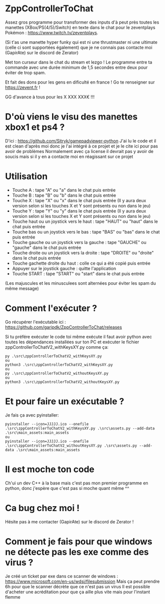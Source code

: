 # ZppControllerToChat
Assez gros programme pour transformer des inputs d'à peut près toutes les manettes (XBox/PS(4/5)/Switch) en texte dans le chat pour le zeventplays Pokémon : https://www.twitch.tv/zeventplays.

(Si t'as une manette hyper funky qui est ni une thrustmaster ni une ultimate (celle ci sont supportées également) que je ne connais pas contacte moi (GapirAte) sur le discord de Zerator)

Met ton curseur dans le chat du stream et lezgo ! Le programme entre ta commande avec une durée minimum de 1,5 secondes entre deux pour éviter de trop spam. 

Et fait des dons pour les gens en dificulté en france ! Go te renseigner sur https://zevent.fr !

GG d'avance à tous pour les X XXX XXX€ !!!

# D'où viens le visu des manettes xbox1 et ps4 ?
D'ici : https://github.com/Sitryk/gamepadviewer-python
J'ai lu le code et il est clean d'après moi donc je l'ai intégré à ce projet et je le cite ici pour pas avoir de problèmes
Normalement avec ça license il devrait pas y avoir de soucis mais si il y en a contacte moi en réagissant sur ce projet

# Utilisation
 - Touche A : tape "A" ou "a" dans le chat puis entrée
 - Touche B : tape "B" ou "b" dans le chat puis entrée
 - Touche X : tape "X" ou "x" dans le chat puis entrée (Il y aura deux version selon si les touches X et Y sont présents ou non dans le jeu)
 - Touche Y : tape "Y" ou "y" dans le chat puis entrée (Il y aura deux version selon si les touches X et Y sont présents ou non dans le jeu)
 - Touche haut ou un joystick vers le haut : tape "HAUT" ou "haut" dans
   le chat puis entrée
 - Touche bas ou un joystick vers le bas : tape "BAS" ou "bas" dans le
   chat puis entrée
 - Touche gauche ou un joystick vers la gauche : tape "GAUCHE" ou
   "gauche" dans le chat puis entrée
 - Touche droite ou un joystick vers la droite : tape "DROITE" ou
   "droite" dans le chat puis entrée
 - Touche gachette droite du haut : colle ce qui a été copié puis entrée
 - Appuyer sur le joystick gauche : quitte l'application
 - Touche START : tape "START" ou "start" dans le chat puis entrée

(Les majuscules et les minusculees sont alternées pour éviter les spam du même message)

# Comment l'exécuter ?
Go récupérer l'exécutable ici : https://github.com/garipdk/ZppControllerToChat/releases

Si tu préfére exécuter le code toi même exécute il faut avoir python avec toutes les dépendances installées sur ton PC et exécuter le fichier zppControllerToChatV2_withKeysXY.py comme ça:

    py .\src\zppControllerToChatV2_withKeysXY.py
    ou
    python3 .\src\zppControllerToChatV2_withKeysXY.py
    ou
    py .\src\zppControllerToChatV2_withoutKeysXY.py
    ou
    python3 .\src\zppControllerToChatV2_withoutKeysXY.py

# Et pour faire un exécutable ?
Je fais ça avec pyinstaller:

    pyinstaller --icon=JJJJJ.ico --onefile .\src\zppControllerToChatV2_withKeysXY.py .\src\assets.py --add-data .\src\main_assets:main_assets
    ou
    pyinstaller --icon=JJJJJ.ico --onefile .\src\zppControllerToChatV2_withoutKeysXY.py .\src\assets.py --add-data .\src\main_assets:main_assets
  
# Il est moche ton code
Ch'ui un dev C++ à la base mais c'est pas mon premier programme en python, donc j'espère que c'est pas si moche quant même ^^

# Ca bug chez moi !
Hésite pas à me contacter (GapirAte) sur le discord de Zerator !

# Comment je fais pour que windows ne détecte pas les exe comme des virus ?
Je créé un ticket par exe dans ce scanner de windows : https://www.microsoft.com/en-us/wdsi/filesubmission
Mais ça peut prendre 6h pour que le scanner décrète que ce n'est pas un virus
Il est possible d'acheter une acréditation pour que ça aille plus vite mais pour l'instant flemme
